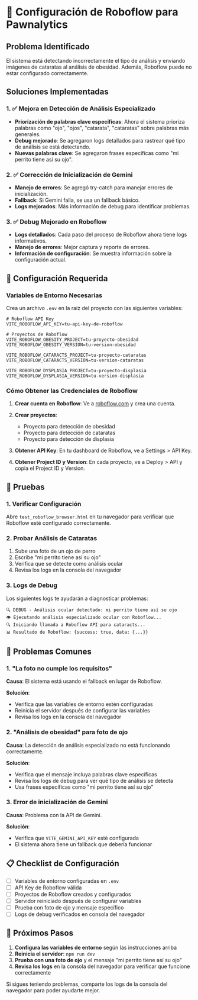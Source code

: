 # 🔧 Configuración de Roboflow para Pawnalytics

## Problema Identificado

El sistema está detectando incorrectamente el tipo de análisis y enviando imágenes de cataratas al análisis de obesidad. Además, Roboflow puede no estar configurado correctamente.

## Soluciones Implementadas

### 1. ✅ Mejora en Detección de Análisis Especializado

- **Priorización de palabras clave específicas**: Ahora el sistema prioriza palabras como "ojo", "ojos", "catarata", "cataratas" sobre palabras más generales.
- **Debug mejorado**: Se agregaron logs detallados para rastrear qué tipo de análisis se está detectando.
- **Nuevas palabras clave**: Se agregaron frases específicas como "mi perrito tiene así su ojo".

### 2. ✅ Corrección de Inicialización de Gemini

- **Manejo de errores**: Se agregó try-catch para manejar errores de inicialización.
- **Fallback**: Si Gemini falla, se usa un fallback básico.
- **Logs mejorados**: Más información de debug para identificar problemas.

### 3. ✅ Debug Mejorado en Roboflow

- **Logs detallados**: Cada paso del proceso de Roboflow ahora tiene logs informativos.
- **Manejo de errores**: Mejor captura y reporte de errores.
- **Información de configuración**: Se muestra información sobre la configuración actual.

## 🔧 Configuración Requerida

### Variables de Entorno Necesarias

Crea un archivo `.env` en la raíz del proyecto con las siguientes variables:

```env
# Roboflow API Key
VITE_ROBOFLOW_API_KEY=tu-api-key-de-roboflow

# Proyectos de Roboflow
VITE_ROBOFLOW_OBESITY_PROJECT=tu-proyecto-obesidad
VITE_ROBOFLOW_OBESITY_VERSION=tu-version-obesidad

VITE_ROBOFLOW_CATARACTS_PROJECT=tu-proyecto-cataratas
VITE_ROBOFLOW_CATARACTS_VERSION=tu-version-cataratas

VITE_ROBOFLOW_DYSPLASIA_PROJECT=tu-proyecto-displasia
VITE_ROBOFLOW_DYSPLASIA_VERSION=tu-version-displasia
```

### Cómo Obtener las Credenciales de Roboflow

1. **Crear cuenta en Roboflow**: Ve a [roboflow.com](https://roboflow.com) y crea una cuenta.

2. **Crear proyectos**:
   - Proyecto para detección de obesidad
   - Proyecto para detección de cataratas
   - Proyecto para detección de displasia

3. **Obtener API Key**: En tu dashboard de Roboflow, ve a Settings > API Key.

4. **Obtener Project ID y Version**: En cada proyecto, ve a Deploy > API y copia el Project ID y Version.

## 🧪 Pruebas

### 1. Verificar Configuración

Abre `test_roboflow_browser.html` en tu navegador para verificar que Roboflow esté configurado correctamente.

### 2. Probar Análisis de Cataratas

1. Sube una foto de un ojo de perro
2. Escribe "mi perrito tiene así su ojo"
3. Verifica que se detecte como análisis ocular
4. Revisa los logs en la consola del navegador

### 3. Logs de Debug

Los siguientes logs te ayudarán a diagnosticar problemas:

```
🔍 DEBUG - Análisis ocular detectado: mi perrito tiene así su ojo
👁️ Ejecutando análisis especializado ocular con Roboflow...
🔍 Iniciando llamada a Roboflow API para cataracts...
📊 Resultado de Roboflow: {success: true, data: {...}}
```

## 🚨 Problemas Comunes

### 1. "La foto no cumple los requisitos"

**Causa**: El sistema está usando el fallback en lugar de Roboflow.

**Solución**: 
- Verifica que las variables de entorno estén configuradas
- Reinicia el servidor después de configurar las variables
- Revisa los logs en la consola del navegador

### 2. "Análisis de obesidad" para foto de ojo

**Causa**: La detección de análisis especializado no está funcionando correctamente.

**Solución**:
- Verifica que el mensaje incluya palabras clave específicas
- Revisa los logs de debug para ver qué tipo de análisis se detecta
- Usa frases específicas como "mi perrito tiene así su ojo"

### 3. Error de inicialización de Gemini

**Causa**: Problema con la API de Gemini.

**Solución**:
- Verifica que `VITE_GEMINI_API_KEY` esté configurada
- El sistema ahora tiene un fallback que debería funcionar

## 📋 Checklist de Configuración

- [ ] Variables de entorno configuradas en `.env`
- [ ] API Key de Roboflow válida
- [ ] Proyectos de Roboflow creados y configurados
- [ ] Servidor reiniciado después de configurar variables
- [ ] Prueba con foto de ojo y mensaje específico
- [ ] Logs de debug verificados en consola del navegador

## 🔄 Próximos Pasos

1. **Configura las variables de entorno** según las instrucciones arriba
2. **Reinicia el servidor**: `npm run dev`
3. **Prueba con una foto de ojo** y el mensaje "mi perrito tiene así su ojo"
4. **Revisa los logs** en la consola del navegador para verificar que funcione correctamente

Si sigues teniendo problemas, comparte los logs de la consola del navegador para poder ayudarte mejor. 